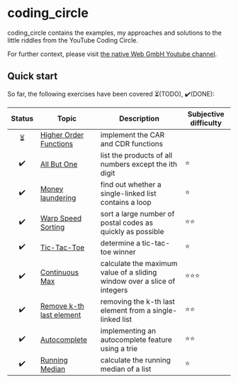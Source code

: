 # coding_circle

coding_circle contains the examples, my approaches and solutions to the little riddles from the YouTube Coding Circle.

For further context, please visit [the native Web GmbH Youtube channel](https://www.youtube.com/@thenativeweb).

## Quick start

So far, the following exercises have been covered ⏳(TODO), ✔️(DONE):

| Status | Topic | Description | Subjective difficulty |
|:--------:|-------|-------------|-------------|
| ⏳ | [Higher Order Functions](./higherorderfunctions/) | implement the CAR and CDR functions|  |
| ✔️ | [All But One](./allbutone/) | list the products of all numbers except the ith digit | ⭐️ |
| ✔️ | [Money laundering](./floydscirclefinding/) | find out whether a single-linked list contains a loop | ⭐️ |
| ✔️ | [Warp Speed Sorting](./warpspeedsorting/) | sort a large number of postal codes as quickly as possible | ⭐️⭐️ |
| ✔️ | [Tic-Tac-Toe](./tictactoe/) | determine a tic-tac-toe winner | ⭐️ |
| ✔️ | [Continuous Max](./continuousmax/) | calculate the maximum value of a sliding window over a slice of integers | ⭐️⭐️⭐️ |
| ✔️ | [Remove k-th last element](./removethekthlastelement/) | removing the k-th last element from a single-linked list | ⭐️⭐️ |
| ✔️ | [Autocomplete](./autocomplete/) | implementing an autocomplete feature using a trie | ⭐️⭐️ |
| ✔️ | [Running Median](./runningmedian/) | calculate the running median of a list | ⭐️ |
